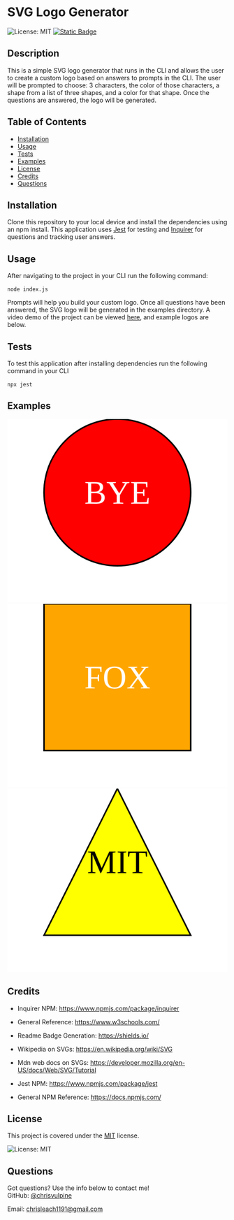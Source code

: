 # SVG Logo Generator 
![License: MIT](https://img.shields.io/badge/License-MIT-yellow.svg)
[![Static Badge](https://img.shields.io/badge/Github-ChrisVulpine-darkgreen?style=flat&logo=github)](https://github.com/ChrisVulpine)
## Description
This is a simple SVG logo generator that runs in the CLI and allows the user to create a custom logo based on answers to prompts in the CLI. The user will be prompted to choose: 3 characters, the color of those characters, a shape from a list of three shapes, and a color for that shape. Once the questions are answered, the logo will be generated. 

## Table of Contents

- [Installation](#installation)
- [Usage](#usage)
- [Tests](#tests)
- [Examples](#examples)
- [License](#license)
- [Credits](#credits)
- [Questions](#questions)

## Installation
Clone this repository to your local device and install the dependencies using an npm install. This application uses [Jest](https://www.npmjs.com/package/jest) for testing and [Inquirer](https://www.npmjs.com/package/inquirer) for questions and tracking user answers.

## Usage
After navigating to the project in your CLI run the following command:
 ```
 node index.js 
 ```  
 Prompts will help you build your custom logo. Once all questions have been answered, the SVG logo will be generated in the examples directory. A video demo of the project can be viewed [here](https://drive.google.com/file/d/1SY8lrpmcm5pi2_GRrLRotxTadvJQrfPm/preview), and example logos are below.

## Tests
To test this application after installing dependencies run the following command in your CLI
``` 
npx jest 
``` 
## Examples

![red circle with BYE in white in the middle.](./examples/circle-example.svg) ![orange square with FOX in white in the middle.](./examples/square-example.svg) ![yellow triangle with MIT in black in the middle.](./examples/triangle-example.svg)


## Credits
* Inquirer NPM: https://www.npmjs.com/package/inquirer

* General Reference: https://www.w3schools.com/

* Readme Badge Generation: https://shields.io/

* Wikipedia on SVGs: https://en.wikipedia.org/wiki/SVG

* Mdn web docs on SVGs: https://developer.mozilla.org/en-US/docs/Web/SVG/Tutorial

* Jest NPM: https://www.npmjs.com/package/jest

* General NPM Reference: https://docs.npmjs.com/


## License
This project is covered under the [MIT](https://opensource.org/licenses/MIT) license.
  
  ![License: MIT](https://img.shields.io/badge/License-MIT-yellow.svg)

## Questions
Got questions? Use the info below to contact me!<br>
GitHub: [@chrisvulpine](https://github.com/chrisvulpine/)


Email: [chrisleach1191@gmail.com](mailto:chrisleach1191@gmail.com)

